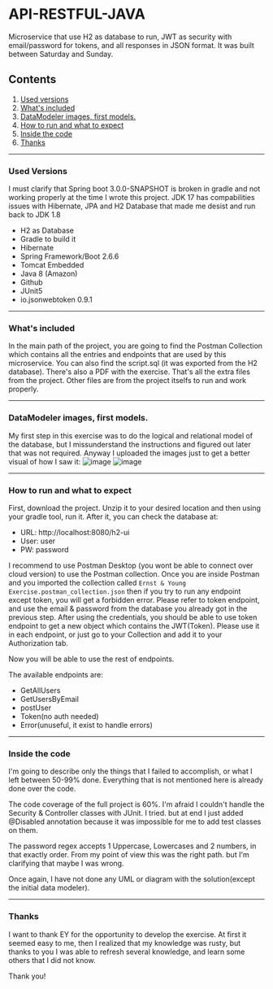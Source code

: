 # API-RESTFUL-JAVA
Microservice that use H2 as database to run, JWT as security with email/password for tokens, and all responses in JSON format. It was built between Saturday and Sunday. 

## Contents
1. [Used versions](https://github.com/JoMiPeCa/API-RESTFUL-JAVA/edit/main/README.md#used-versions)
2. [What's included](https://github.com/JoMiPeCa/API-RESTFUL-JAVA/edit/main/README.md#whats-included)
3. [DataModeler images, first models.](https://github.com/JoMiPeCa/API-RESTFUL-JAVA/edit/main/README.md#datamodeler-images-first-models)
4. [How to run and what to expect](https://github.com/JoMiPeCa/API-RESTFUL-JAVA/edit/main/README.md#how-to-run-and-what-to-expect)
5. [Inside the code](https://github.com/JoMiPeCa/API-RESTFUL-JAVA/edit/main/README.md#inside-the-code)
6. [Thanks](https://github.com/JoMiPeCa/API-RESTFUL-JAVA/edit/main/README.md#thanks)

---

### Used Versions

I must clarify that Spring boot 3.0.0-SNAPSHOT is broken in gradle and not working properly at the time I wrote this project. JDK 17 has compabilities issues with Hibernate, JPA and H2 Database that made me desist and run back to JDK 1.8

- H2 as Database
- Gradle to build it
- Hibernate
- Spring Framework/Boot 2.6.6
- Tomcat Embedded
- Java 8 (Amazon)
- Github
- JUnit5
- io.jsonwebtoken 0.9.1

---

### What's included

In the main path of the project, you are going to find the Postman Collection which contains all the entries and endpoints that are used by this microservice. You can also find the script.sql (it was exported from the H2 database). There's also a PDF with the exercise. That's all the extra files from the project. Other files are from the project itselfs to run and work properly. 

---

### DataModeler images, first models.

My first step in this exercise was to do the logical and relational model of the database, but I missunderstand the instructions and figured out later that was not required. Anyway I uploaded the images just to get a better visual of how I saw it:
![image](https://user-images.githubusercontent.com/17886381/163795747-2bcc21b9-c037-456e-843f-f7588716c4c6.png)
![image](https://user-images.githubusercontent.com/17886381/163796066-63adf408-b2dd-41f1-950e-ec7a506c5ef0.png)

---

### How to run and what to expect

First, download the project. Unzip it to your desired location and then using your gradle tool, run it. After it, you can check the database at:

- URL: http://localhost:8080/h2-ui 
- User:  user
- PW: password

I recommend to use Postman Desktop (you wont be able to connect over cloud version) to use the Postman collection. Once you are inside Postman and you imported the collection called `Ernst & Young Exercise.postman_collection.json` then if you try to run any endpoint except token, you will get a forbidden error. Please refer to token endpoint, and use the email & password from the database you already got in the previous step. 
After using the credentials, you should be able to use token endpoint to get a new object which contains the JWT(Token). Please use it in each endpoint, or just go to your Collection and add it to your Authorization tab. 

Now you will be able to use the rest of endpoints. 

The available endpoints are: 
- GetAllUsers
- GetUsersByEmail
- postUser
- Token(no auth needed)
- Error(unuseful, it exist to handle errors)

---

### Inside the code 

I'm going to describe only the things that I failed to accomplish, or what I left between 50-99% done. Everything that is not mentioned here is already done over the code.

The code coverage of the full project is 60%. I'm afraid I couldn't handle the Security & Controller classes with JUnit. I tried. but at end I just added @Disabled annotation because it was impossible for me to add test classes on them. 

The password regex accepts 1 Uppercase, Lowercases and 2 numbers, in that exactly order. From my point of view this was the right path. but I'm clarifying that maybe I was wrong. 

Once again, I have not done any UML or diagram with the solution(except the initial data modeler). 

---

### Thanks 

I want to thank EY for the opportunity to develop the exercise. At first it seemed easy to me, then I realized that my knowledge was rusty, but thanks to you I was able to refresh several knowledge, and learn some others that I did not know.

Thank you!
